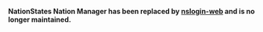 **NationStates Nation Manager has been replaced by [nslogin-web](https://github.com/auralia/nslogin-web) and is no longer maintained.**
